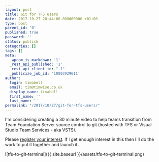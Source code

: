 ```yaml
---
layout: post
title: Git for TFS users
date: 2017-10-27 20:44:06.000000000 +01:00
type: post
parent_id: '0'
published: true
password: ''
status: publish
categories: []
tags: []
meta:
  _wpcom_is_markdown: '1'
  _rest_api_published: '1'
  _rest_api_client_id: "-1"
  _publicize_job_id: '10803929611'
author:
  login: timabell
  email: tim@timwise.co.uk
  display_name: timabell
  first_name: ''
  last_name: ''
permalink: "/2017/10/27/git-for-tfs-users/"
---
```

I'm considering creating a 30 minute video to help teams transition from Team Foundation Server source control to git (hosted with TFS or Visual Studio Team Services - aka VSTS).

Please [register your interest](http://eepurl.com/c9imrH). If I get enough interest in this then I'll do the work to put it together and launch it.

![tfs-to-git-terminal]({{ site.baseurl }}/assets/tfs-to-git-terminal.png)
